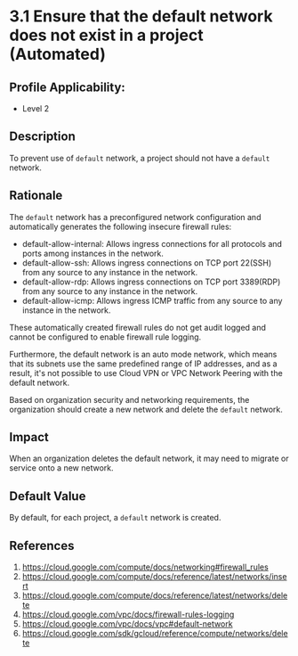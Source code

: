 # 3.1 Ensure that the default network does not exist in a project (Automated)

## Profile Applicability:

- Level 2

## Description

To prevent use of `default` network, a project should not have a `default` network.

## Rationale

The `default` network has a preconfigured network configuration and automatically generates the following insecure firewall rules:
 - default-allow-internal: Allows ingress connections for all protocols and ports among instances in the network.
 - default-allow-ssh: Allows ingress connections on TCP port 22(SSH) from any source to any instance in the network.
 - default-allow-rdp: Allows ingress connections on TCP port 3389(RDP) from any source to any instance in the network.
 - default-allow-icmp: Allows ingress ICMP traffic from any source to any instance in the network.  

These automatically created firewall rules do not get audit logged and cannot be configured to enable firewall rule logging.  

Furthermore, the default network is an auto mode network, which means that its subnets use the same predefined range of IP addresses, and as a result, it's not possible to use Cloud VPN or VPC Network Peering with the default network.  

Based on organization security and networking requirements, the organization should create a new network and delete the `default` network.

## Impact

When an organization deletes the default network, it may need to migrate or service onto a new network.

## Default Value

By default, for each project, a `default` network is created.

## References

1. https://cloud.google.com/compute/docs/networking#firewall_rules
2. https://cloud.google.com/compute/docs/reference/latest/networks/insert
3. https://cloud.google.com/compute/docs/reference/latest/networks/delete
4. https://cloud.google.com/vpc/docs/firewall-rules-logging
5. https://cloud.google.com/vpc/docs/vpc#default-network
6. https://cloud.google.com/sdk/gcloud/reference/compute/networks/delete
